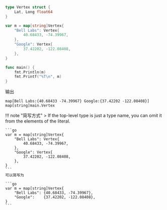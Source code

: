 ```go
type Vertex struct {
	Lat, Long float64
}

var m = map[string]Vertex{
	"Bell Labs": Vertex{
		40.68433, -74.39967,
	},
	"Google": Vertex{
		37.42202, -122.08408,
	},
}

func main() {
	fmt.Println(m)
	fmt.Printf("%T\n", m)
}
```

输出

```text
map[Bell Labs:{40.68433 -74.39967} Google:{37.42202 -122.08408}]
map[string]main.Vertex
```

!!! note "简写方式"
	> If the top-level type is just a type name, you can omit it from the elements of the literal.

	```go
	var m = map[string]Vertex{
		"Bell Labs": Vertex{
			40.68433, -74.39967,
		},
		"Google": Vertex{
			37.42202, -122.08408,
		},
	}
	```
	可以简写为

	```go
	var m = map[string]Vertex{
		"Bell Labs": {40.68433, -74.39967},
		"Google":    {37.42202, -122.08408},
	}
	```
